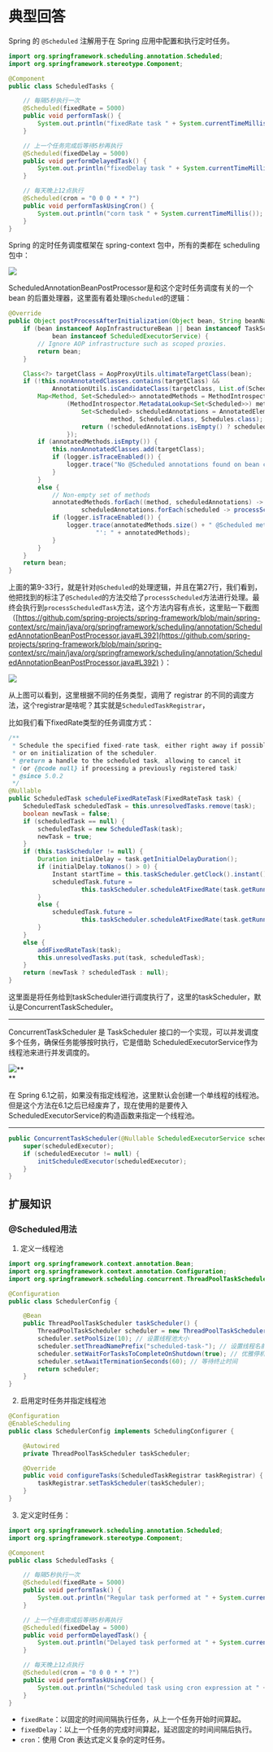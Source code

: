 # 典型回答
Spring 的 `@Scheduled` 注解用于在 Spring 应用中配置和执行定时任务。



```java
import org.springframework.scheduling.annotation.Scheduled;
import org.springframework.stereotype.Component;

@Component
public class ScheduledTasks {

    // 每隔5秒执行一次
    @Scheduled(fixedRate = 5000)
    public void performTask() {
        System.out.println("fixedRate task " + System.currentTimeMillis());
    }

    // 上一个任务完成后等待5秒再执行
    @Scheduled(fixedDelay = 5000)
    public void performDelayedTask() {
        System.out.println("fixedDelay task " + System.currentTimeMillis());
    }

    // 每天晚上12点执行
    @Scheduled(cron = "0 0 0 * * ?")
    public void performTaskUsingCron() {
        System.out.println("corn task " + System.currentTimeMillis());
    }
}
```



Spring 的定时任务调度框架在 spring-context 包中，所有的类都在 scheduling 包中：

![](https://cdn.nlark.com/yuque/0/2024/png/5378072/1717213300988-799c5285-e355-4bd3-bc25-d35ab7a46d8b.png)





ScheduledAnnotationBeanPostProcessor是和这个定时任务调度有关的一个 bean 的后置处理器，这里面有着处理`@Scheduled`的逻辑：



```java
@Override
public Object postProcessAfterInitialization(Object bean, String beanName) {
    if (bean instanceof AopInfrastructureBean || bean instanceof TaskScheduler ||
            bean instanceof ScheduledExecutorService) {
        // Ignore AOP infrastructure such as scoped proxies.
        return bean;
    }

    Class<?> targetClass = AopProxyUtils.ultimateTargetClass(bean);
    if (!this.nonAnnotatedClasses.contains(targetClass) &&
            AnnotationUtils.isCandidateClass(targetClass, List.of(Scheduled.class, Schedules.class))) {
        Map<Method, Set<Scheduled>> annotatedMethods = MethodIntrospector.selectMethods(targetClass,
                (MethodIntrospector.MetadataLookup<Set<Scheduled>>) method -> {
                    Set<Scheduled> scheduledAnnotations = AnnotatedElementUtils.getMergedRepeatableAnnotations(
                            method, Scheduled.class, Schedules.class);
                    return (!scheduledAnnotations.isEmpty() ? scheduledAnnotations : null);
                });
        if (annotatedMethods.isEmpty()) {
            this.nonAnnotatedClasses.add(targetClass);
            if (logger.isTraceEnabled()) {
                logger.trace("No @Scheduled annotations found on bean class: " + targetClass);
            }
        }
        else {
            // Non-empty set of methods
            annotatedMethods.forEach((method, scheduledAnnotations) ->
                    scheduledAnnotations.forEach(scheduled -> processScheduled(scheduled, method, bean)));
            if (logger.isTraceEnabled()) {
                logger.trace(annotatedMethods.size() + " @Scheduled methods processed on bean '" + beanName +
                        "': " + annotatedMethods);
            }
        }
    }
    return bean;
}

```



上面的第9-33行，就是针对`@Scheduled`的处理逻辑，并且在第27行，我们看到，他把找到的标注了`@Scheduled`的方法交给了`processScheduled`方法进行处理。最终会执行到`processScheduledTask`方法，这个方法内容有点长，这里贴一下截图 （[https://github.com/spring-projects/spring-framework/blob/main/spring-context/src/main/java/org/springframework/scheduling/annotation/ScheduledAnnotationBeanPostProcessor.java#L392](https://github.com/spring-projects/spring-framework/blob/main/spring-context/src/main/java/org/springframework/scheduling/annotation/ScheduledAnnotationBeanPostProcessor.java#L392) ）：



![](https://cdn.nlark.com/yuque/0/2024/png/5378072/1717214002613-22176fe6-f6db-4c0e-a615-9edc15b870c4.png)



从上图可以看到，这里根据不同的任务类型，调用了 registrar 的不同的调度方法，这个registrar是啥呢？其实就是`ScheduledTaskRegistrar`，



比如我们看下fixedRate类型的任务调度方式：



```java
/**
 * Schedule the specified fixed-rate task, either right away if possible
 * or on initialization of the scheduler.
 * @return a handle to the scheduled task, allowing to cancel it
 * (or {@code null} if processing a previously registered task)
 * @since 5.0.2
 */
@Nullable
public ScheduledTask scheduleFixedRateTask(FixedRateTask task) {
    ScheduledTask scheduledTask = this.unresolvedTasks.remove(task);
    boolean newTask = false;
    if (scheduledTask == null) {
        scheduledTask = new ScheduledTask(task);
        newTask = true;
    }
    if (this.taskScheduler != null) {
        Duration initialDelay = task.getInitialDelayDuration();
        if (initialDelay.toNanos() > 0) {
            Instant startTime = this.taskScheduler.getClock().instant().plus(initialDelay);
            scheduledTask.future =
                    this.taskScheduler.scheduleAtFixedRate(task.getRunnable(), startTime, task.getIntervalDuration());
        }
        else {
            scheduledTask.future =
                    this.taskScheduler.scheduleAtFixedRate(task.getRunnable(), task.getIntervalDuration());
        }
    }
    else {
        addFixedRateTask(task);
        this.unresolvedTasks.put(task, scheduledTask);
    }
    return (newTask ? scheduledTask : null);
}
```



这里面是将任务给到taskScheduler进行调度执行了，这里的taskScheduler，默认是ConcurrentTaskScheduler。

****

ConcurrentTaskScheduler 是 TaskScheduler 接口的一个实现，可以并发调度多个任务，确保任务能够按时执行，它是借助 ScheduledExecutorService作为线程池来进行并发调度的。



![](https://cdn.nlark.com/yuque/0/2024/png/5378072/1717215035617-b3edc13a-4134-4ca6-a1b6-238a17029403.png)**  
**

在 Spring 6.1之前，如果没有指定线程池，这里默认会创建一个单线程的线程池。但是这个方法在6.1之后已经废弃了，现在使用的是要传入ScheduledExecutorService的构造函数来指定一个线程池。

****

```java
public ConcurrentTaskScheduler(@Nullable ScheduledExecutorService scheduledExecutor) {
    super(scheduledExecutor);
    if (scheduledExecutor != null) {
        initScheduledExecutor(scheduledExecutor);
    }
}

```

## 扩展知识
### @Scheduled用法


1. 定义一线程池



```java
import org.springframework.context.annotation.Bean;
import org.springframework.context.annotation.Configuration;
import org.springframework.scheduling.concurrent.ThreadPoolTaskScheduler;

@Configuration
public class SchedulerConfig {

    @Bean
    public ThreadPoolTaskScheduler taskScheduler() {
        ThreadPoolTaskScheduler scheduler = new ThreadPoolTaskScheduler();
        scheduler.setPoolSize(10); // 设置线程池大小
        scheduler.setThreadNamePrefix("scheduled-task-"); // 设置线程名前缀
        scheduler.setWaitForTasksToCompleteOnShutdown(true); // 优雅停机
        scheduler.setAwaitTerminationSeconds(60); // 等待终止时间
        return scheduler;
    }
}

```



2. 启用定时任务并指定线程池



```java
@Configuration
@EnableScheduling
public class SchedulerConfig implements SchedulingConfigurer {

    @Autowired
    private ThreadPoolTaskScheduler taskScheduler;

    @Override
    public void configureTasks(ScheduledTaskRegistrar taskRegistrar) {
        taskRegistrar.setTaskScheduler(taskScheduler);
    }
}

```



3. 定义定时任务：



```java
import org.springframework.scheduling.annotation.Scheduled;
import org.springframework.stereotype.Component;

@Component
public class ScheduledTasks {

    // 每隔5秒执行一次
    @Scheduled(fixedRate = 5000)
    public void performTask() {
        System.out.println("Regular task performed at " + System.currentTimeMillis());
    }

    // 上一个任务完成后等待5秒再执行
    @Scheduled(fixedDelay = 5000)
    public void performDelayedTask() {
        System.out.println("Delayed task performed at " + System.currentTimeMillis());
    }

    // 每天晚上12点执行
    @Scheduled(cron = "0 0 0 * * ?")
    public void performTaskUsingCron() {
        System.out.println("Scheduled task using cron expression at " + System.currentTimeMillis());
    }
}
```



+ `fixedRate`：以固定的时间间隔执行任务，从上一个任务开始时间算起。
+ `fixedDelay`：以上一个任务的完成时间算起，延迟固定的时间间隔后执行。
+ `cron`：使用 Cron 表达式定义复杂的定时任务。

